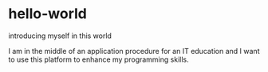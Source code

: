 # hello-world
introducing myself in this world

I am in the middle of an application procedure for an IT education and I want to use this platform to enhance my programming skills.
